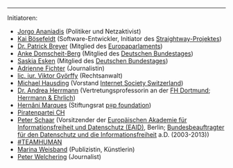---
Initiatoren:

   * [Jorgo Ananiadis](https://twitter.com/JorgoA) (Politiker und Netzaktivist)
   * [Kai Bösefeldt](https://twitter.com/kbosefeldt) (Software-Entwickler, Initiator des [Straightway-Projektes](https://straightway.github.io))
   * [Dr. Patrick Breyer](https://www.patrick-breyer.de) (Mitglied des [Europaparlaments](https://www.europarl.europa.eu))
   * [Anke Domscheit-Berg](https://mdb.anke.domscheit-berg.de) (Mitglied des [Deutschen Bundestages](https://www.bundestag.de))
   * [Saskia Esken](https://www.saskiaesken.de) (Mitglied des [Deutschen Bundestages](https://www.bundestag.de))
   * [Adrienne Fichter](https://www.republik.ch/~adriennefichter) (Journalistin)
   * [lic. iur. Viktor Györffy](https://www.psg-law.ch/partner/lic._iur._viktor_gyoerffy.html) (Rechtsanwalt)
   * [Michael Hausding](https://twitter.com/mhausding) (Vorstand [Internet Society Switzerland](https://www.isoc.ch))
   * [Dr. Andrea Herrmann](https://www.fh-dortmund.de/herrmann) (Vertretungsprofessorin an der [FH Dortmund](https://www.fh-dortmund.de); [Herrmann & Ehrlich](http://www.herrmann-ehrlich.de))
   * [Hernâni Marques](https://vecirex.net) (Stiftungsrat [p≡p foundation](https://pep.foundation))
   * [Piratenpartei CH](https://www.piratenpartei.ch/)
   * [Peter Schaar](https://peter-schaar.de) (Vorsitzender der [Europäischen Akademie für Informationsfreiheit und Datenschutz (EAID)](https://www.eaid-berlin.de), Berlin; [Bundesbeauftragter für den Datenschutz und die Informationsfreiheit](https://www.bfdi.bund.de) a.D. (2003-2013))
   * [#TEAMHUMAN](https://teamhuman.ch)
   * [Marina Weisband](https://aula-blog.website/team/marina-weisband) (Publizistin, Künstlerin)
   * [Peter Welchering](https://www.welchering.de) (Journalist)
